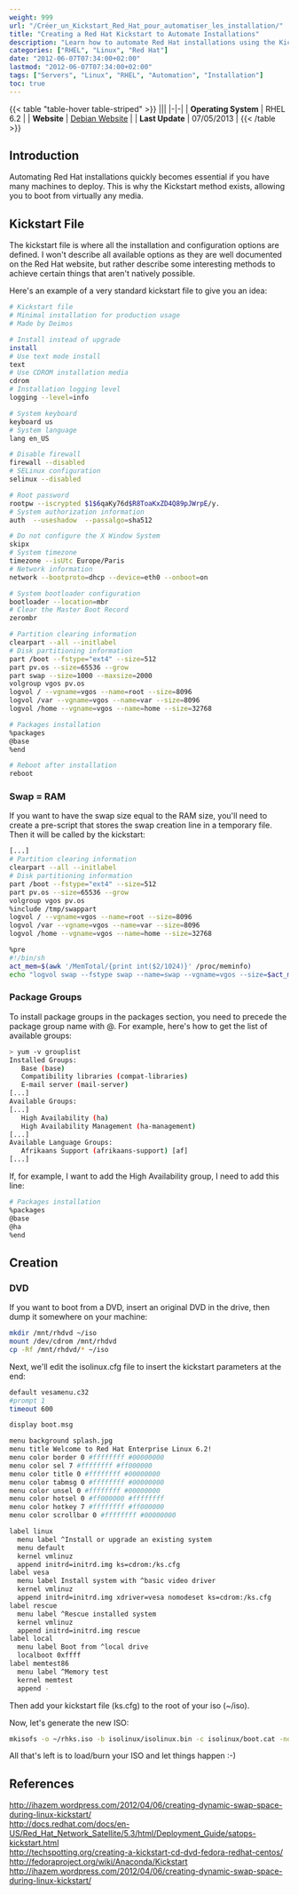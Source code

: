 ```yaml
---
weight: 999
url: "/Créer_un_Kickstart_Red_Hat_pour_automatiser_les_installation/"
title: "Creating a Red Hat Kickstart to Automate Installations"
description: "Learn how to automate Red Hat installations using the Kickstart method to deploy multiple machines efficiently."
categories: ["RHEL", "Linux", "Red Hat"]
date: "2012-06-07T07:34:00+02:00"
lastmod: "2012-06-07T07:34:00+02:00"
tags: ["Servers", "Linux", "RHEL", "Automation", "Installation"]
toc: true
---
```


{{< table "table-hover table-striped" >}}
|||
|-|-|
| **Operating System** | RHEL 6.2 |
| **Website** | [Debian Website](https://www.debian.org) |
| **Last Update** | 07/05/2013 |
{{< /table >}}

## Introduction

Automating Red Hat installations quickly becomes essential if you have many machines to deploy. This is why the Kickstart method exists, allowing you to boot from virtually any media.

## Kickstart File

The kickstart file is where all the installation and configuration options are defined. I won't describe all available options as they are well documented on the Red Hat website, but rather describe some interesting methods to achieve certain things that aren't natively possible.

Here's an example of a very standard kickstart file to give you an idea:

```bash
# Kickstart file
# Minimal installation for production usage
# Made by Deimos

# Install instead of upgrade
install
# Use text mode install
text
# Use CDROM installation media
cdrom
# Installation logging level
logging --level=info

# System keyboard
keyboard us
# System language
lang en_US

# Disable firewall
firewall --disabled
# SELinux configuration
selinux --disabled

# Root password
rootpw --iscrypted $1$6qaKy76d$R8ToaKxZD4Q89pJWrpE/y.
# System authorization information
auth  --useshadow  --passalgo=sha512

# Do not configure the X Window System
skipx
# System timezone
timezone --isUtc Europe/Paris
# Network information
network --bootproto=dhcp --device=eth0 --onboot=on

# System bootloader configuration
bootloader --location=mbr
# Clear the Master Boot Record
zerombr

# Partition clearing information
clearpart --all --initlabel
# Disk partitioning information
part /boot --fstype="ext4" --size=512
part pv.os --size=65536 --grow
part swap --size=1000 --maxsize=2000
volgroup vgos pv.os
logvol / --vgname=vgos --name=root --size=8096
logvol /var --vgname=vgos --name=var --size=8096
logvol /home --vgname=vgos --name=home --size=32768

# Packages installation
%packages
@base
%end

# Reboot after installation
reboot
```

### Swap = RAM

If you want to have the swap size equal to the RAM size, you'll need to create a pre-script that stores the swap creation line in a temporary file. Then it will be called by the kickstart:

```bash
[...]
# Partition clearing information
clearpart --all --initlabel
# Disk partitioning information
part /boot --fstype="ext4" --size=512
part pv.os --size=65536 --grow
volgroup vgos pv.os
%include /tmp/swappart
logvol / --vgname=vgos --name=root --size=8096
logvol /var --vgname=vgos --name=var --size=8096
logvol /home --vgname=vgos --name=home --size=32768

%pre
#!/bin/sh
act_mem=$(awk '/MemTotal/{print int($2/1024)}' /proc/meminfo)
echo "logvol swap --fstype swap --name=swap --vgname=vgos --size=$act_mem" > /tmp/swappart
```

### Package Groups

To install package groups in the packages section, you need to precede the package group name with @. For example, here's how to get the list of available groups:

```bash
> yum -v grouplist
Installed Groups:
   Base (base)
   Compatibility libraries (compat-libraries)
   E-mail server (mail-server)
[...]
Available Groups:
[...]
   High Availability (ha)
   High Availability Management (ha-management)
[...]
Available Language Groups:
   Afrikaans Support (afrikaans-support) [af]
[...]
```

If, for example, I want to add the High Availability group, I need to add this line:

```bash
# Packages installation
%packages
@base
@ha
%end
```

## Creation

### DVD

If you want to boot from a DVD, insert an original DVD in the drive, then dump it somewhere on your machine:

```bash
mkdir /mnt/rhdvd ~/iso
mount /dev/cdrom /mnt/rhdvd
cp -Rf /mnt/rhdvd/* ~/iso
```

Next, we'll edit the isolinux.cfg file to insert the kickstart parameters at the end:

```bash {linenos=table,hl_lines=[22,26],anchorlinenos=true}
default vesamenu.c32
#prompt 1
timeout 600

display boot.msg

menu background splash.jpg
menu title Welcome to Red Hat Enterprise Linux 6.2!
menu color border 0 #ffffffff #00000000
menu color sel 7 #ffffffff #ff000000
menu color title 0 #ffffffff #00000000
menu color tabmsg 0 #ffffffff #00000000
menu color unsel 0 #ffffffff #00000000
menu color hotsel 0 #ff000000 #ffffffff
menu color hotkey 7 #ffffffff #ff000000
menu color scrollbar 0 #ffffffff #00000000

label linux
  menu label ^Install or upgrade an existing system
  menu default
  kernel vmlinuz
  append initrd=initrd.img ks=cdrom:/ks.cfg
label vesa
  menu label Install system with ^basic video driver
  kernel vmlinuz
  append initrd=initrd.img xdriver=vesa nomodeset ks=cdrom:/ks.cfg
label rescue
  menu label ^Rescue installed system
  kernel vmlinuz
  append initrd=initrd.img rescue
label local
  menu label Boot from ^local drive
  localboot 0xffff
label memtest86
  menu label ^Memory test
  kernel memtest
  append -
```

Then add your kickstart file (ks.cfg) to the root of your iso (~/iso).

Now, let's generate the new ISO:

```bash
mkisofs -o ~/rhks.iso -b isolinux/isolinux.bin -c isolinux/boot.cat -no-emul-boot -boot-load-size 4 -boot-info-table -J -R -V "RedHatKS" .
```

All that's left is to load/burn your ISO and let things happen :-)

## References

http://ihazem.wordpress.com/2012/04/06/creating-dynamic-swap-space-during-linux-kickstart/  
http://docs.redhat.com/docs/en-US/Red_Hat_Network_Satellite/5.3/html/Deployment_Guide/satops-kickstart.html  
http://techspotting.org/creating-a-kickstart-cd-dvd-fedora-redhat-centos/  
http://fedoraproject.org/wiki/Anaconda/Kickstart  
http://ihazem.wordpress.com/2012/04/06/creating-dynamic-swap-space-during-linux-kickstart/

